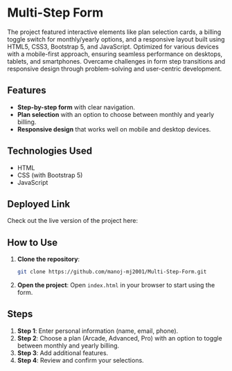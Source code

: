 # Multi-Step Form

The project featured interactive elements like plan selection cards, a billing toggle switch for monthly/yearly options, and a responsive layout built using HTML5, CSS3, Bootstrap 5, and JavaScript. Optimized for various devices with a mobile-first approach, ensuring seamless performance on desktops, tablets, and smartphones. Overcame challenges in form step transitions and responsive design through problem-solving and user-centric development.

## Features

- **Step-by-step form** with clear navigation.
- **Plan selection** with an option to choose between monthly and yearly billing.
- **Responsive design** that works well on mobile and desktop devices.

## Technologies Used

- HTML
- CSS (with Bootstrap 5)
- JavaScript

## Deployed Link

Check out the live version of the project here: 

## How to Use

1. **Clone the repository**:
   ```bash
   git clone https://github.com/manoj-mj2001/Multi-Step-Form.git
   ```
   
2. **Open the project**:
   Open `index.html` in your browser to start using the form.

## Steps

1. **Step 1**: Enter personal information (name, email, phone).
2. **Step 2**: Choose a plan (Arcade, Advanced, Pro) with an option to toggle between monthly and yearly billing.
3. **Step 3**: Add additional features.
4. **Step 4**: Review and confirm your selections.
